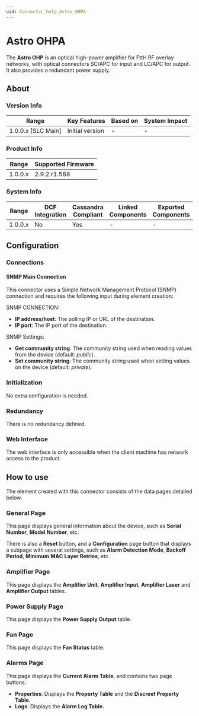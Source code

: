 ```yaml
---
uid: Connector_help_Astro_OHPA
---
```


# Astro OHPA

The **Astro OHP** is an optical high-power amplifier for FttH RF overlay networks, with optical connectors SC/APC for input and LC/APC for output. It also provides a redundant power supply.

## About

### Version Info

| Range                | Key Features     | Based on     | System Impact     |
|----------------------|------------------|--------------|-------------------|
| 1.0.0.x \[SLC Main\] | Initial version  | \-           | \-                |

### Product Info

| Range     | Supported Firmware     |
|-----------|------------------------|
| 1.0.0.x   | 2.9.2.r1.588           |

### System Info

| Range     | DCF Integration     | Cassandra Compliant     | Linked Components     | Exported Components     |
|-----------|---------------------|-------------------------|-----------------------|-------------------------|
| 1.0.0.x   | No                  | Yes                     | \-                    | \-                      |

## Configuration

### Connections

#### SNMP Main Connection

This connector uses a Simple Network Management Protocol (SNMP) connection and requires the following input during element creation:

SNMP CONNECTION:

- **IP address/host**: The polling IP or URL of the destination.
- **IP port**: The IP port of the destination.

SNMP Settings:

- **Get community string**: The community string used when reading values from the device (default: *public*).
- **Set community string**: The community string used when setting values on the device (default: *private*).

### Initialization

No extra configuration is needed.

### Redundancy

There is no redundancy defined.

### Web Interface

The web interface is only accessible when the client machine has network access to the product.

## How to use

The element created with this connector consists of the data pages detailed below.

### General Page

This page displays general information about the device, such as **Serial Number**, **Model Number**, etc.

There is also a **Reset** button, and a **Configuration** page button that displays a subpage with several settings, such as **Alarm Detection Mode**, **Backoff** **Period**, **Minimum** **MAC** **Layer** **Retries**, etc.

### Amplifier Page

This page displays the **Amplifier Unit**, **Amplifier Input**, **Amplifier Laser** and **Amplifier Output** tables.

### Power Supply Page

This page displays the **Power Supply Output** table.

### Fan Page

This page displays the **Fan Status** table.

### Alarms Page

This page displays the **Current Alarm Table**, and contains two page buttons:

- **Properties**: Displays the **Property Table** and the **Discreet Property Table**.
- **Logs**: Displays the **Alarm Log Table.**

